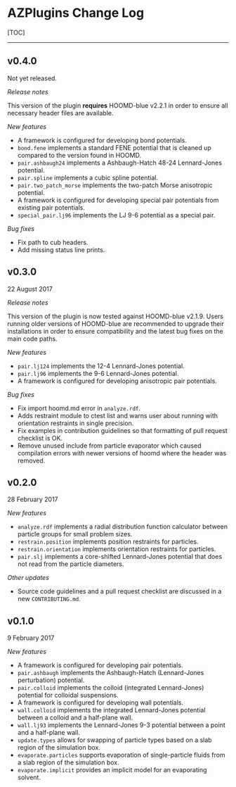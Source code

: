# AZPlugins Change Log

[TOC]

---------
## v0.4.0

Not yet released.

*Release notes*

This version of the plugin **requires** HOOMD-blue v2.2.1 in order
to ensure all necessary header files are available.

*New features*

* A framework is configured for developing bond potentials.
* `bond.fene` implements a standard FENE potential that is cleaned up compared
   to the version found in HOOMD.
* `pair.ashbaugh24` implements a Ashbaugh-Hatch 48-24 Lennard-Jones potential.
* `pair.spline` implements a cubic spline potential.
* `pair.two_patch_morse` implements the two-patch Morse anisotropic potential.
* A framework is configured for developing special pair potentials from existing
  pair potentials.
* `special_pair.lj96` implements the LJ 9-6 potential as a special pair.

*Bug fixes*

* Fix path to cub headers.
* Add missing status line prints.

## v0.3.0

22 August 2017

*Release notes*

This version of the plugin is now tested against HOOMD-blue v2.1.9.
Users running older versions of HOOMD-blue are recommended to upgrade
their installations in order to ensure compatibility and the latest
bug fixes on the main code paths.

*New features*

* `pair.lj124` implements the 12-4 Lennard-Jones potential.
* `pair.lj96` implements the 9-6 Lennard-Jones potential.
* A framework is configured for developing anisotropic pair potentials.

*Bug fixes*

* Fix import hoomd.md error in `analyze.rdf`.
* Adds restraint module to ctest list and warns user about running
  with orientation restraints in single precision.
* Fix examples in contribution guidelines so that formatting of
  pull request checklist is OK.
* Remove unused include from particle evaporator which caused
  compilation errors with newer versions of hoomd where the header
  was removed.

## v0.2.0

28 February 2017

*New features*

* `analyze.rdf` implements a radial distribution function calculator
  between particle groups for small problem sizes.
* `restrain.position` implements position restraints for particles.
* `restrain.orientation` implements orientation restraints for particles.
* `pair.slj` implements a core-shifted Lennard-Jones potential that does
  not read from the particle diameters.

*Other updates*

* Source code guidelines and a pull request checklist are discussed in a
  new `CONTRIBUTING.md`.

## v0.1.0

9 February 2017

*New features*

* A framework is configured for developing pair potentials.
* `pair.ashbaugh` implements the Ashbaugh-Hatch (Lennard-Jones perturbation)
   potential.
* `pair.colloid` implements the colloid (integrated Lennard-Jones) potential
  for colloidal suspensions.
* A framework is configured for developing wall potentials.
* `wall.colloid` implements the integrated Lennard-Jones potential between
  a colloid and a half-plane wall.
* `wall.lj93` implements the Lennard-Jones 9-3 potential between a point
  and a half-plane wall.
* `update.types` allows for swapping of particle types based on a slab region
  of the simulation box.
* `evaporate.particles` supports evaporation of single-particle fluids from
  a slab region of the simulation box.
* `evaporate.implicit` provides an implicit model for an evaporating solvent.
